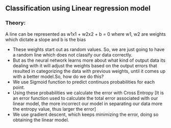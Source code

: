 ## Classification using Linear regression model
### Theory:
A line can be represented as 
w1x1 + w2x2 + b = 0
where w1, w2 are weights which dictate a slope and b is the bias
* These weights start out as random values. So, we are just going to have a random line which does not classify our data correctly.
* But as the neural network learns more about what kind of output data its dealing with it will adjust the weights based on the output errors that resulted in categorizing the data with previous weights, until it comes up with a better model.So, how do we do this?
* We use Sigmoid function to predict continuos probabilities for each point.
* Using these probabilities we calculate the error with Cross Entropy [It is an error function used to calculate the total error associated with our linear model, the more incorrect our model in separating our data more the entropy value, thus larger the error]
* We use gradient descent, which keeps minimizing the error, doing so obtaining the linear model.
